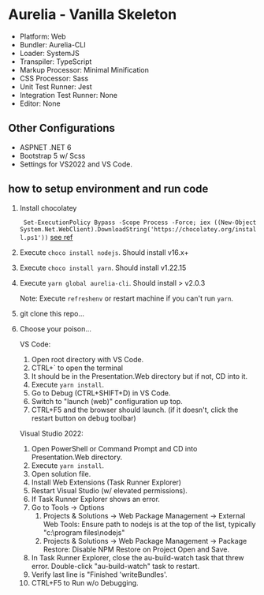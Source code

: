 # Aurelia - Vanilla Skeleton
- Platform: Web
- Bundler: Aurelia-CLI
- Loader: SystemJS
- Transpiler: TypeScript
- Markup Processor: Minimal Minification
- CSS Processor: Sass
- Unit Test Runner: Jest
- Integration Test Runner: None
- Editor: None

## Other Configurations
- ASPNET .NET 6
- Bootstrap 5 w/ Scss
- Settings for VS2022 and VS Code.

## how to setup environment and run code
1. Install chocolatey

    ` 
Set-ExecutionPolicy Bypass -Scope Process -Force; iex ((New-Object System.Net.WebClient).DownloadString('https://chocolatey.org/install.ps1'))
`
[see ref](https://chocolatey.org/install)

2. Execute `choco install nodejs`. Should install v16.x+

3. Execute `choco install yarn`. Should install v1.22.15

4. Execute `yarn global aurelia-cli`. Should install > v2.0.3

    Note: Execute `refreshenv` or restart machine if you can't run `yarn`.

5. git clone this repo...

6. Choose your poison...

    VS Code:
    1. Open root directory with VS Code.
    2. CTRL+` to open the terminal
    3. It should be in the Presentation.Web directory but if not, CD into it.
    4. Execute `yarn install`.
    5. Go to Debug (CTRL+SHIFT+D) in VS Code.
    6. Switch to "launch (web)" configuration up top.
    7. CTRL+F5 and the browser should launch. (if it doesn't, click the restart button on debug toolbar)

    Visual Studio 2022:
    1. Open PowerShell or Command Prompt and CD into Presentation.Web directory.
    2. Execute `yarn install`.
    3. Open solution file.
    4. Install Web Extensions (Task Runner Explorer)
    5. Restart Visual Studio (w/ elevated permissions).
    6. If Task Runner Explorer shows an error.   
    7. Go to Tools -> Options
        1. Projects & Solutions -> Web Package Management -> External Web Tools: Ensure path to nodejs is at the top of the list, typically "c:\program files\nodejs\" 
        2. Projects & Solutions -> Web Package Management -> Package Restore: Disable NPM Restore on Project Open and Save.
    8. In Task Runner Explorer, close the au-build-watch task that threw error. Double-click "au-build-watch" task to restart.
    9. Verify last line is "Finished 'writeBundles'.
    10. CTRL+F5 to Run w/o Debugging.

